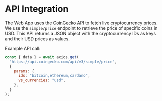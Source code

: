 # API Integration

The Web App uses the [CoinGecko API](https://www.coingecko.com/en/api) to fetch live cryptocurrency prices. We use the `simple/price` endpoint to retrieve the price of specific coins in USD. This API returns a JSON object with the cryptocurrency IDs as keys and their USD prices as values.

Example API call:

```javascript
const { data } = await axios.get(
  "https://api.coingecko.com/api/v3/simple/price",
  {
    params: {
      ids: "bitcoin,ethereum,cardano",
      vs_currencies: "usd",
    },
  }
);
```
